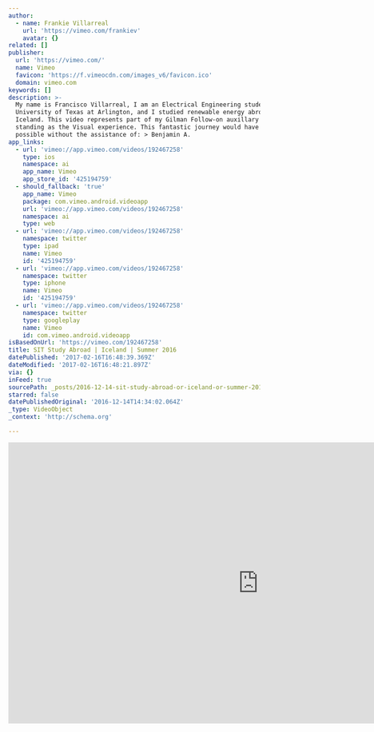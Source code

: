 ```yaml
---
author:
  - name: Frankie Villarreal
    url: 'https://vimeo.com/frankiev'
    avatar: {}
related: []
publisher:
  url: 'https://vimeo.com/'
  name: Vimeo
  favicon: 'https://f.vimeocdn.com/images_v6/favicon.ico'
  domain: vimeo.com
keywords: []
description: >-
  My name is Francisco Villarreal, I am an Electrical Engineering student at the
  University of Texas at Arlington, and I studied renewable energy abroad in
  Iceland. This video represents part of my Gilman Follow-on auxillary project,
  standing as the Visual experience. This fantastic journey would have not been
  possible without the assistance of: > Benjamin A.
app_links:
  - url: 'vimeo://app.vimeo.com/videos/192467258'
    type: ios
    namespace: ai
    app_name: Vimeo
    app_store_id: '425194759'
  - should_fallback: 'true'
    app_name: Vimeo
    package: com.vimeo.android.videoapp
    url: 'vimeo://app.vimeo.com/videos/192467258'
    namespace: ai
    type: web
  - url: 'vimeo://app.vimeo.com/videos/192467258'
    namespace: twitter
    type: ipad
    name: Vimeo
    id: '425194759'
  - url: 'vimeo://app.vimeo.com/videos/192467258'
    namespace: twitter
    type: iphone
    name: Vimeo
    id: '425194759'
  - url: 'vimeo://app.vimeo.com/videos/192467258'
    namespace: twitter
    type: googleplay
    name: Vimeo
    id: com.vimeo.android.videoapp
isBasedOnUrl: 'https://vimeo.com/192467258'
title: SIT Study Abroad | Iceland | Summer 2016
datePublished: '2017-02-16T16:48:39.369Z'
dateModified: '2017-02-16T16:48:21.897Z'
via: {}
inFeed: true
sourcePath: _posts/2016-12-14-sit-study-abroad-or-iceland-or-summer-2016.md
starred: false
datePublishedOriginal: '2016-12-14T14:34:02.064Z'
_type: VideoObject
_context: 'http://schema.org'

---
```

<iframe src="https://cdn.embedly.com/widgets/media.html?src=https%3A%2F%2Fplayer.vimeo.com%2Fvideo%2F192467258&amp;url=https%3A%2F%2Fvimeo.com%2F192467258&amp;image=https%3A%2F%2Fi.vimeocdn.com%2Fvideo%2F603834535_1280.jpg&amp;key=b7d04c9b404c499eba89ee7072e1c4f7&amp;type=text%2Fhtml&amp;schema=vimeo" width="1000" height="563" scrolling="no" frameborder="0" allowfullscreen="" style=""></iframe>